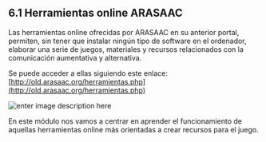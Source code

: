 ## 6.1 Herramientas online ARASAAC

Las herramientas online ofrecidas por ARASAAC en su anterior portal, permiten, sin tener que instalar ningún tipo de software en el ordenador, elaborar una serie de juegos, materiales y recursos relacionados con la comunicación aumentativa y alternativa.

Se puede acceder a ellas siguiendo este enlace: [http://old.arasaac.org/herramientas.php](http://old.arasaac.org/herramientas.php)

![enter image description here](https://static.arasaac.org/images/aularagon/herramientas_online.png)

En este módulo nos vamos a centrar en aprender el funcionamiento de aquellas herramientas online más orientadas a crear recursos para el juego.
<!--stackedit_data:
eyJoaXN0b3J5IjpbMTE1MjUxMTAxMyw3MzA5OTgxMTZdfQ==
-->